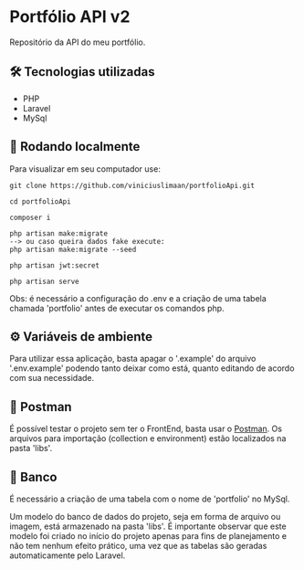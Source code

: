 # Portfólio API v2

Repositório da API do meu portfólio.

## 🛠️ Tecnologias utilizadas

-   PHP
-   Laravel
-   MySql

## 🚀 Rodando localmente

Para visualizar em seu computador use:

```
git clone https://github.com/viniciuslimaan/portfolioApi.git

cd portfolioApi

composer i

php artisan make:migrate
--> ou caso queira dados fake execute:
php artisan make:migrate --seed

php artisan jwt:secret

php artisan serve
```

Obs: é necessário a configuração do .env e a criação de uma tabela chamada 'portfolio' antes de executar os comandos php.

## ⚙️ Variáveis de ambiente

Para utilizar essa aplicação, basta apagar o '.example' do arquivo '.env.example' podendo tanto deixar como está, quanto editando de acordo com sua necessidade.

## 📄 Postman

É possível testar o projeto sem ter o FrontEnd, basta usar o [Postman](https://www.postman.com). Os arquivos para importação (collection e environment) estão localizados na pasta 'libs'.

## 🎲 Banco

É necessário a criação de uma tabela com o nome de 'portfolio' no MySql.

Um modelo do banco de dados do projeto, seja em forma de arquivo ou imagem, está armazenado na pasta 'libs'. É importante observar que este modelo foi criado no início do projeto apenas para fins de planejamento e não tem nenhum efeito prático, uma vez que as tabelas são geradas automaticamente pelo Laravel.
